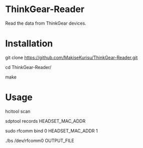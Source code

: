 # ThinkGear-Reader

Read the data from ThinkGear devices.

# Installation

git clone https://github.com/MakiseKurisu/ThinkGear-Reader.git

cd ThinkGear-Reader/

make

# Usage

hcitool scan

sdptool records HEADSET_MAC_ADDR

sudo rfcomm bind 0 HEADSET_MAC_ADDR 1

./bs /dev/rfcomm0 OUTPUT_FILE
